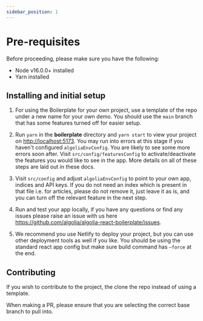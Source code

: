 ```yaml
---
sidebar_position: 1
---
```


# Pre-requisites

Before proceeding, please make sure you have the following:

- Node v16.0.0+ installed
- Yarn installed

## Installing and initial setup

1. For using the Boilerplate for your own project, use a template of the repo under a new name for your own demo. You should use the `main` branch that has some features turned off for easier setup.

2. Run `yarn` in the **boilerplate** directory and `yarn start` to view your project on [http://localhost:5173](http://localhost:5173/).
   You may run into errors at this stage if you haven't configured `algoliaEnvConfig`. You are likely to see some more errors soon after. Visit `src/config/featuresConfig` to activate/deactivate the features you would like to see in the app.
   More details on all of these steps are laid out in these docs.

3. Visit `src/config` and adjust `algoliaEnvConfig` to point to your own app, indices and API keys. If you do not need an index which is present in that file i.e. for articles, please do not remove it, just leave it as is, and you can turn off the relevant feature in the next step.

4. Run and test your app locally, if you have any questions or find any issues please raise an issue with us here https://github.com/algolia/algolia-react-boilerplate/issues.

5. We recommend you use Netlify to deploy your project, but you can use other deployment tools as well if you like. You should be using the standard react app config but make sure build command has `–force` at the end.

## Contributing

If you wish to contribute to the project, the clone the repo instead of using a template.

When making a PR, please ensure that you are selecting the correct base branch to pull into.
